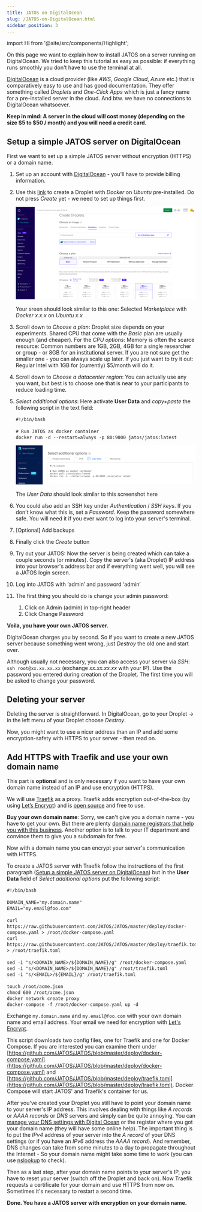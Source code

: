 ```yaml
---
title: JATOS on DigitalOcean
slug: /JATOS-on-DigitalOcean.html
sidebar_position: 3
---
```

import Hl from '@site/src/components/Highlight';

On this page we want to explain how to install JATOS on a server running on DigitalOcean. We tried to keep this tutorial as easy as possible: if everything runs smoothly you don't have to use the terminal at all.

[DigitalOcean](https://www.digitalocean.com/) is a cloud provider (like _AWS_, _Google Cloud_, _Azure_ etc.) that is comparatively easy to use and has good documentation. They offer something called _Droplets_ and _One-Click Apps_ which is just a fancy name for a pre-installed server in the cloud. And btw. we have no connections to DigitalOcean whatsoever.

**Keep in mind: A server in the cloud will cost money (depending on the size $5 to $50 / month) and you will need a credit card.**


## Setup a simple JATOS server on DigitalOcean

First we want to set up a simple JATOS server without encryption (HTTPS) or a domain name. 

1. Set up an account with [DigitalOcean](https://www.digitalocean.com/) - you'll have to provide billing information.

1. Use this [link](https://cloud.digitalocean.com/droplets/new?appId=87786318&image=docker-20-04&type=applications) to create a Droplet with _Docker_ on _Ubuntu_ pre-installed. Do not press _Create_ yet - we need to set up things first.

   ![Selected Marketplace with Docker on Ubuntu](/img/Screenshot-DigitalOcean-createDroplet-marketplace_371.png)
   
   Your sreen should look similar to this one: Selected _Marketplace_ with _Docker x.x.x_ on _Ubuntu x.x_
   
1. Scroll down to _Choose a plan_: Droplet size depends on your experiments. Shared CPU that come with the _Basic_ plan are usually enough (and cheaper). For the _CPU options_: Memory is often the scarce resource: Common numbers are 1GB, 2GB, 4GB for a single researcher or group - or 8GB for an institutional server. If you are not sure get the smaller one - you can always scale up later. If you just want to try it out: Regular Intel with 1GB for (currently) $5/month will do it.

1. Scroll down to _Choose a datacenter region_: You can actually use any you want, but best is to choose one that is near to your participants to reduce loading time.

1. _Select additional options_: Here activate **User Data** and _copy+paste_ the following script in the text field:

   ```shell
   #!/bin/bash
   
   # Run JATOS as docker container
   docker run -d --restart=always -p 80:9000 jatos/jatos:latest
   ```
   
   ![Droplet's User Data](/img/Screenshot-DigitalOcean-createDroplet-userData.png)
   
   The _User Data_ should look similar to this screenshot here

1. You could also add an SSH key under _Authentication_ / _SSH keys_. If you don't know what this is, set a _Password_. Keep the password somewhere safe. You will need it if you ever want to log into your server's terminal.

1. [Optional] Add backups

1. Finally click the _Create_ button

1. Try out your JATOS: Now the server is being created which can take a couple seconds (or minutes). Copy the server's (aka Droplet) IP address into your browser's address bar and if everything went well, you will see a JATOS login screen.

1. Log into JATOS with ‘admin’ and password ‘admin’

1. The first thing you should do is change your admin password:
   1. Click on <Hl>Admin (admin)</Hl> in top-right header
   1. Click <Hl>Change Password</Hl>

**Voila, you have your own JATOS server.**

DigitalOcean charges you by second. So if you want to create a new JATOS server because something went wrong, just _Destroy_ the old one and start over. 

Although usually not necessary, you can also access your server via _SSH_: `ssh root@xx.xx.xx.xx` (exchange _xx.xx.xx.xx_ with your IP). Use the password you entered during creation of the Droplet. The first time you will be asked to change your password.


## Deleting your server

Deleting the server is straightforward. In DigitalOcean, go to your Droplet -> in the left menu of your Droplet choose _Destroy_.

Now, you might want to use a nicer address than an IP and add some encryption-safety with HTTPS to your server - then read on.


## Add HTTPS with Traefik and use your own domain name

This part is **optional** and is only necessary if you want to have your own domain name instead of an IP and use encryption (HTTPS).

We will use [Traefik](https://traefik.io/) as a proxy. Traefik adds encryption out-of-the-box (by using [Let’s Encrypt](https://letsencrypt.org/)) and is [open source](https://github.com/containous/traefik) and free to use. 

**Buy your own domain name**: Sorry, we can't give you a domain name - you have to get your own. But there are plenty [domain name registrars that help you with this business](https://www.digitalocean.com/community/tutorials/how-to-point-to-digitalocean-nameservers-from-common-domain-registrars). Another option is to talk to your IT department and convince them to give you a subdomain for free.

Now with a domain name you can encrypt your server's communication with HTTPS.

To create a JATOS server with Traefik follow the instructions of the first paragraph ([Setup a simple JATOS server on DigitalOcean](#setup-a-simple-jatos-server-on-digitalocean)) but in the **User Data** field of _Select additional options_ put the following script:

```shell
#!/bin/bash

DOMAIN_NAME="my.domain.name"
EMAIL="my.email@foo.com"

curl https://raw.githubusercontent.com/JATOS/JATOS/master/deploy/docker-compose.yaml > /root/docker-compose.yaml
curl https://raw.githubusercontent.com/JATOS/JATOS/master/deploy/traefik.toml > /root/traefik.toml

sed -i "s/<DOMAIN_NAME>/${DOMAIN_NAME}/g" /root/docker-compose.yaml
sed -i "s/<DOMAIN_NAME>/${DOMAIN_NAME}/g" /root/traefik.toml
sed -i "s/<EMAIL>/${EMAIL}/g" /root/traefik.toml

touch /root/acme.json
chmod 600 /root/acme.json
docker network create proxy
docker-compose -f /root/docker-compose.yaml up -d
```

Exchange `my.domain.name` and `my.email@foo.com` with your own domain name and email address. Your email we need for encryption with [Let's Encrypt](https://letsencrypt.org/).

This script downloads two config files, one for Traefik and one for Docker Compose. If you are interested you can examine them under [https://github.com/JATOS/JATOS/blob/master/deploy/docker-compose.yaml](https://github.com/JATOS/JATOS/blob/master/deploy/docker-compose.yaml) and [https://github.com/JATOS/JATOS/blob/master/deploy/traefik.toml](https://github.com/JATOS/JATOS/blob/master/deploy/traefik.toml). Docker Compose will start JATOS' and Traefik's container for us.

After you've created your Droplet you still have to point your domain name to your server's IP address. This involves dealing with things like _A records_ or _AAAA records_ or _DNS_ servers and simply can be quite annoying. You can [manage your DNS settings with Digital Ocean](https://www.digitalocean.com/docs/networking/dns/how-to/manage-records/) or the registar where you got your domain name (they will have some online help). The important thing is to put the _IPv4_ address of your server into the _A record_ of your DNS settings (or if you have an _IPv6_ address the _AAAA record_). And remember, DNS changes can take from some minutes to a day to propagate throughout the Internet - So your domain name might take some time to work (you can use [nslookup](http://www.kloth.net/services/nslookup.php) to check).

Then as a last step, after your domain name points to your server's IP, you have to reset your server (switch off the Droplet and back on). Now Traefik requests a certificate for your domain and use HTTPS from now on. Sometimes it's necessary to restart a second time.

**Done. You have a JATOS server with encryption on your domain name.**
